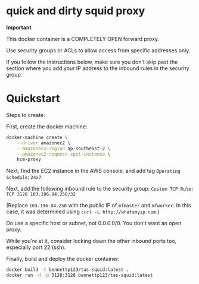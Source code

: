 # quick and dirty squid proxy

**Important**

This docker container is a COMPLETELY OPEN forward proxy.

Use security groups or ACLs to allow access from specific
addresses only.

If you follow the instructions below, make sure you don't
skip past the section where you add your IP address to
the inbound rules in the security group.


# Quickstart

Steps to create:

First, create the docker machine:

```bash
docker-machine create \
    --driver amazonec2 \
    --amazonec2-region ap-southeast-2 \
    --amazonec2-request-spot-instance \
    hcm-proxy
```

Next, find the EC2 instance in the AWS console, and add tag
`Operating Schedule`: `24x7`.

Next, add the following inbound rule to the security group:
`Custom TCP Rule: TCP 3128 103.196.84.250/32`

(Replace `103.196.84.250` with the public IP of `mfmaster`
and `mfworker`. In this case, it was determined using
`curl -L http://whatsmyip.com`.)

Do use a specific host or subnet, not 0.0.0.0/0. You don't want
an open proxy.

While you're at it, consider locking down the other inbound
ports too, especially port 22 (ssh).

Finally, build and deploy the docker container:

```bash
docker build -t bennettp123/tas-squid:latest .
docker run -d -p 3128:3128 bennettp123/tas-squid:latest
```

